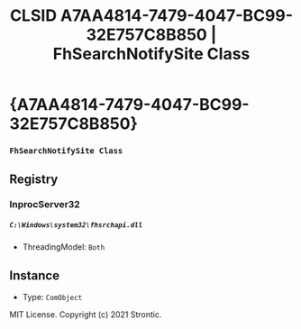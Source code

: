 ﻿---
title: "CLSID A7AA4814-7479-4047-BC99-32E757C8B850 | FhSearchNotifySite Class"
excerpt: What is COM-Object CLSID A7AA4814-7479-4047-BC99-32E757C8B850?
---

# {A7AA4814-7479-4047-BC99-32E757C8B850}

### `FhSearchNotifySite Class`

## Registry


### InprocServer32

##### `C:\Windows\system32\fhsrchapi.dll`
* ThreadingModel: `Both`

## Instance

* Type: `ComObject`

MIT License. Copyright (c) 2021 Strontic.


